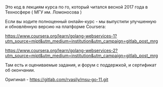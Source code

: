 Это код в лекциям курса по го, который читался весной 2017 года в Техносфере ( МГУ им. Ломоносова )

Если вы ходите полноценный онлайн-курс - мы выпустили улучшенную и обновлённую версию на платформе Coursera:

https://www.coursera.org/learn/golang-webservices-1?utm_source=mipt&utm_medium=institution&utm_campaign=gitlab_post_mrg 

https://www.coursera.org/learn/golang-webservices-2?utm_source=mipt&utm_medium=institution&utm_campaign=gitlab_post_mrg 

Там есть и оцениваемые задания, и форум с поддержкой, и сертификат об окончании.

Оригинал - https://gitlab.com/rvasily/msu-go-11.git